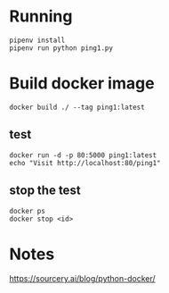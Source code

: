 # Running

    pipenv install
    pipenv run python ping1.py

# Build docker image

    docker build ./ --tag ping1:latest

## test

    docker run -d -p 80:5000 ping1:latest
    echo "Visit http://localhost:80/ping1"

## stop the test

    docker ps
    docker stop <id>

# Notes

https://sourcery.ai/blog/python-docker/